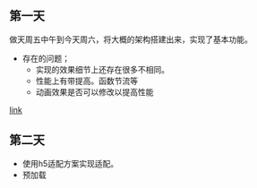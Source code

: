 ## 第一天
做天周五中午到今天周六，将大概的架构搭建出来，实现了基本功能。
* 存在的问题；
    * 实现的效果细节上还存在很多不相同。
    * 性能上有带提高。函数节流等
    * 动画效果是否可以修改以提高性能
    
 [link](http://note.youdao.com/)

## 第二天
* 使用h5适配方案实现适配。
* 预加载